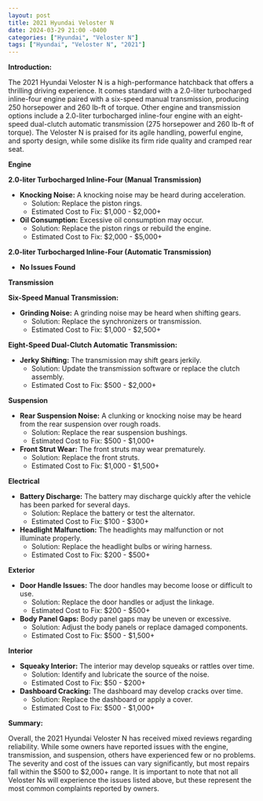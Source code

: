 ```yaml
---
layout: post
title: 2021 Hyundai Veloster N
date: 2024-03-29 21:00 -0400
categories: ["Hyundai", "Veloster N"]
tags: ["Hyundai", "Veloster N", "2021"]
---
```

**Introduction:**

The 2021 Hyundai Veloster N is a high-performance hatchback that offers a thrilling driving experience. It comes standard with a 2.0-liter turbocharged inline-four engine paired with a six-speed manual transmission, producing 250 horsepower and 260 lb-ft of torque. Other engine and transmission options include a 2.0-liter turbocharged inline-four engine with an eight-speed dual-clutch automatic transmission (275 horsepower and 260 lb-ft of torque). The Veloster N is praised for its agile handling, powerful engine, and sporty design, while some dislike its firm ride quality and cramped rear seat.

**Engine**

**2.0-liter Turbocharged Inline-Four (Manual Transmission)**

* **Knocking Noise:** A knocking noise may be heard during acceleration.
    * Solution: Replace the piston rings.
    * Estimated Cost to Fix: $1,000 - $2,000+
* **Oil Consumption:** Excessive oil consumption may occur.
    * Solution: Replace the piston rings or rebuild the engine.
    * Estimated Cost to Fix: $2,000 - $5,000+

**2.0-liter Turbocharged Inline-Four (Automatic Transmission)**

* **No Issues Found**

**Transmission**

**Six-Speed Manual Transmission:**

* **Grinding Noise:** A grinding noise may be heard when shifting gears.
    * Solution: Replace the synchronizers or transmission.
    * Estimated Cost to Fix: $1,000 - $2,500+

**Eight-Speed Dual-Clutch Automatic Transmission:**

* **Jerky Shifting:** The transmission may shift gears jerkily.
    * Solution: Update the transmission software or replace the clutch assembly.
    * Estimated Cost to Fix: $500 - $2,000+

**Suspension**

* **Rear Suspension Noise:** A clunking or knocking noise may be heard from the rear suspension over rough roads.
    * Solution: Replace the rear suspension bushings.
    * Estimated Cost to Fix: $500 - $1,000+
* **Front Strut Wear:** The front struts may wear prematurely.
    * Solution: Replace the front struts.
    * Estimated Cost to Fix: $1,000 - $1,500+

**Electrical**

* **Battery Discharge:** The battery may discharge quickly after the vehicle has been parked for several days.
    * Solution: Replace the battery or test the alternator.
    * Estimated Cost to Fix: $100 - $300+
* **Headlight Malfunction:** The headlights may malfunction or not illuminate properly.
    * Solution: Replace the headlight bulbs or wiring harness.
    * Estimated Cost to Fix: $200 - $500+

**Exterior**

* **Door Handle Issues:** The door handles may become loose or difficult to use.
    * Solution: Replace the door handles or adjust the linkage.
    * Estimated Cost to Fix: $200 - $500+
* **Body Panel Gaps:** Body panel gaps may be uneven or excessive.
    * Solution: Adjust the body panels or replace damaged components.
    * Estimated Cost to Fix: $500 - $1,500+

**Interior**

* **Squeaky Interior:** The interior may develop squeaks or rattles over time.
    * Solution: Identify and lubricate the source of the noise.
    * Estimated Cost to Fix: $50 - $200+
* **Dashboard Cracking:** The dashboard may develop cracks over time.
    * Solution: Replace the dashboard or apply a cover.
    * Estimated Cost to Fix: $500 - $1,000+

**Summary:**

Overall, the 2021 Hyundai Veloster N has received mixed reviews regarding reliability. While some owners have reported issues with the engine, transmission, and suspension, others have experienced few or no problems. The severity and cost of the issues can vary significantly, but most repairs fall within the $500 to $2,000+ range. It is important to note that not all Veloster Ns will experience the issues listed above, but these represent the most common complaints reported by owners.
